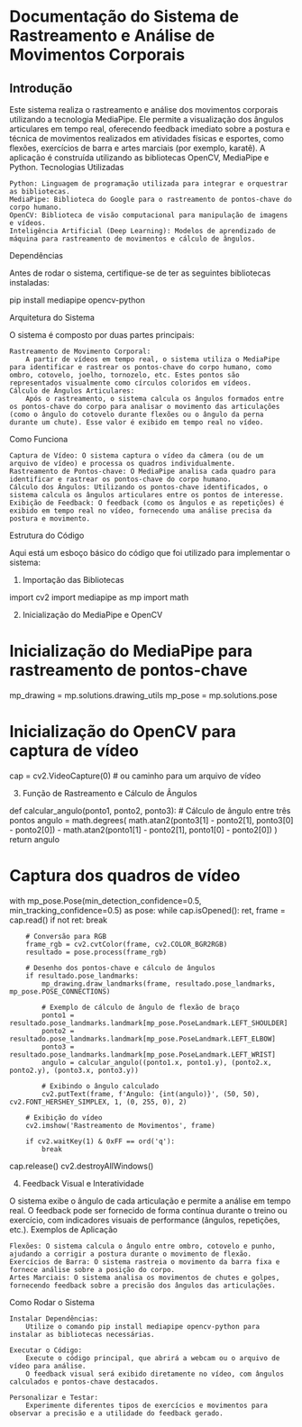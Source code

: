 # Documentação do Sistema de Rastreamento e Análise de Movimentos Corporais

## Introdução

Este sistema realiza o rastreamento e análise dos movimentos corporais utilizando a tecnologia MediaPipe. Ele permite a visualização dos ângulos articulares em tempo real, oferecendo feedback imediato sobre a postura e técnica de movimentos realizados em atividades físicas e esportes, como flexões, exercícios de barra e artes marciais (por exemplo, karatê). A aplicação é construída utilizando as bibliotecas OpenCV, MediaPipe e Python.
Tecnologias Utilizadas

    Python: Linguagem de programação utilizada para integrar e orquestrar as bibliotecas.
    MediaPipe: Biblioteca do Google para o rastreamento de pontos-chave do corpo humano.
    OpenCV: Biblioteca de visão computacional para manipulação de imagens e vídeos.
    Inteligência Artificial (Deep Learning): Modelos de aprendizado de máquina para rastreamento de movimentos e cálculo de ângulos.

Dependências

Antes de rodar o sistema, certifique-se de ter as seguintes bibliotecas instaladas:

pip install mediapipe opencv-python

Arquitetura do Sistema

O sistema é composto por duas partes principais:

    Rastreamento de Movimento Corporal:
        A partir de vídeos em tempo real, o sistema utiliza o MediaPipe para identificar e rastrear os pontos-chave do corpo humano, como ombro, cotovelo, joelho, tornozelo, etc. Estes pontos são representados visualmente como círculos coloridos em vídeos.
    Cálculo de Ângulos Articulares:
        Após o rastreamento, o sistema calcula os ângulos formados entre os pontos-chave do corpo para analisar o movimento das articulações (como o ângulo do cotovelo durante flexões ou o ângulo da perna durante um chute). Esse valor é exibido em tempo real no vídeo.

Como Funciona

    Captura de Vídeo: O sistema captura o vídeo da câmera (ou de um arquivo de vídeo) e processa os quadros individualmente.
    Rastreamento de Pontos-chave: O MediaPipe analisa cada quadro para identificar e rastrear os pontos-chave do corpo humano.
    Cálculo dos Ângulos: Utilizando os pontos-chave identificados, o sistema calcula os ângulos articulares entre os pontos de interesse.
    Exibição de Feedback: O feedback (como os ângulos e as repetições) é exibido em tempo real no vídeo, fornecendo uma análise precisa da postura e movimento.

Estrutura do Código

Aqui está um esboço básico do código que foi utilizado para implementar o sistema:
1. Importação das Bibliotecas

import cv2
import mediapipe as mp
import math

2. Inicialização do MediaPipe e OpenCV

# Inicialização do MediaPipe para rastreamento de pontos-chave
mp_drawing = mp.solutions.drawing_utils
mp_pose = mp.solutions.pose

# Inicialização do OpenCV para captura de vídeo
cap = cv2.VideoCapture(0)  # ou caminho para um arquivo de vídeo

3. Função de Rastreamento e Cálculo de Ângulos

def calcular_angulo(ponto1, ponto2, ponto3):
    # Cálculo de ângulo entre três pontos
    angulo = math.degrees(
        math.atan2(ponto3[1] - ponto2[1], ponto3[0] - ponto2[0]) -
        math.atan2(ponto1[1] - ponto2[1], ponto1[0] - ponto2[0])
    )
    return angulo

# Captura dos quadros de vídeo
with mp_pose.Pose(min_detection_confidence=0.5, min_tracking_confidence=0.5) as pose:
    while cap.isOpened():
        ret, frame = cap.read()
        if not ret:
            break

        # Conversão para RGB
        frame_rgb = cv2.cvtColor(frame, cv2.COLOR_BGR2RGB)
        resultado = pose.process(frame_rgb)

        # Desenho dos pontos-chave e cálculo de ângulos
        if resultado.pose_landmarks:
            mp_drawing.draw_landmarks(frame, resultado.pose_landmarks, mp_pose.POSE_CONNECTIONS)

            # Exemplo de cálculo de ângulo de flexão de braço
            ponto1 = resultado.pose_landmarks.landmark[mp_pose.PoseLandmark.LEFT_SHOULDER]
            ponto2 = resultado.pose_landmarks.landmark[mp_pose.PoseLandmark.LEFT_ELBOW]
            ponto3 = resultado.pose_landmarks.landmark[mp_pose.PoseLandmark.LEFT_WRIST]
            angulo = calcular_angulo((ponto1.x, ponto1.y), (ponto2.x, ponto2.y), (ponto3.x, ponto3.y))

            # Exibindo o ângulo calculado
            cv2.putText(frame, f'Angulo: {int(angulo)}', (50, 50), cv2.FONT_HERSHEY_SIMPLEX, 1, (0, 255, 0), 2)
        
        # Exibição do vídeo
        cv2.imshow('Rastreamento de Movimentos', frame)

        if cv2.waitKey(1) & 0xFF == ord('q'):
            break

cap.release()
cv2.destroyAllWindows()

4. Feedback Visual e Interatividade

O sistema exibe o ângulo de cada articulação e permite a análise em tempo real. O feedback pode ser fornecido de forma contínua durante o treino ou exercício, com indicadores visuais de performance (ângulos, repetições, etc.).
Exemplos de Aplicação

    Flexões: O sistema calcula o ângulo entre ombro, cotovelo e punho, ajudando a corrigir a postura durante o movimento de flexão.
    Exercícios de Barra: O sistema rastreia o movimento da barra fixa e fornece análise sobre a posição do corpo.
    Artes Marciais: O sistema analisa os movimentos de chutes e golpes, fornecendo feedback sobre a precisão dos ângulos das articulações.

Como Rodar o Sistema

    Instalar Dependências:
        Utilize o comando pip install mediapipe opencv-python para instalar as bibliotecas necessárias.

    Executar o Código:
        Execute o código principal, que abrirá a webcam ou o arquivo de vídeo para análise.
        O feedback visual será exibido diretamente no vídeo, com ângulos calculados e pontos-chave destacados.

    Personalizar e Testar:
        Experimente diferentes tipos de exercícios e movimentos para observar a precisão e a utilidade do feedback gerado.
